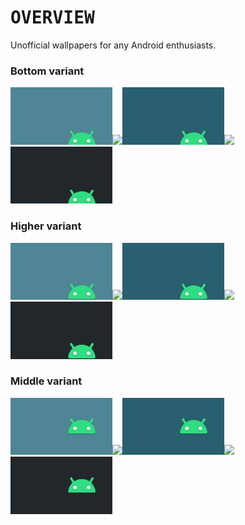 # <samp>OVERVIEW</samp>

Unofficial wallpapers for any Android enthusiasts.

### Bottom variant

<img src="src/android-bottom-bright.svg" width="32.333%"/><img src="https://upload.wikimedia.org/wikipedia/commons/c/ca/1x1.png" width="1.5%"/><img src="src/android-bottom-darken.svg" width="32.333%"/><img src="https://upload.wikimedia.org/wikipedia/commons/c/ca/1x1.png" width="1.5%"/><img src="src/android-bottom-darker.svg" width="32.333%"/>

### Higher variant

<img src="src/android-higher-bright.svg" width="32.333%"/><img src="https://upload.wikimedia.org/wikipedia/commons/c/ca/1x1.png" width="1.5%"/><img src="src/android-higher-darken.svg" width="32.333%"/><img src="https://upload.wikimedia.org/wikipedia/commons/c/ca/1x1.png" width="1.5%"/><img src="src/android-higher-darker.svg" width="32.333%"/>

### Middle variant

<img src="src/android-middle-bright.svg" width="32.333%"/><img src="https://upload.wikimedia.org/wikipedia/commons/c/ca/1x1.png" width="1.5%"/><img src="src/android-middle-darken.svg" width="32.333%"/><img src="https://upload.wikimedia.org/wikipedia/commons/c/ca/1x1.png" width="1.5%"/><img src="src/android-middle-darker.svg" width="32.333%"/>
